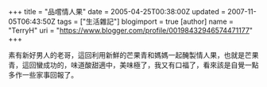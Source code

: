 +++
title = "品嚐情人果"
date = 2005-04-25T00:38:00Z
updated = 2007-11-05T06:43:50Z
tags = ["生活雜記"]
blogimport = true 
[author]
	name = "TerryH"
	uri = "https://www.blogger.com/profile/00198432946574471177"
+++

素有新好男人的老哥，這回利用新鮮的芒果青和媽媽一起醃製情人果，也就是芒果青，這回蠻成功的，味道酸甜適中，美味極了，我又有口福了，看來該是自覺一點多作一些家事回報了。
